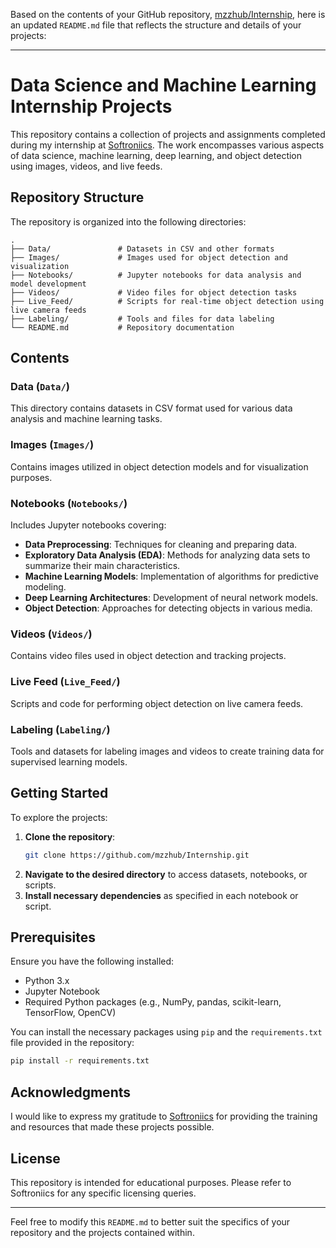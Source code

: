 Based on the contents of your GitHub repository, [mzzhub/Internship](https://github.com/mzzhub/Internship), here is an updated `README.md` file that reflects the structure and details of your projects:

---

# Data Science and Machine Learning Internship Projects

This repository contains a collection of projects and assignments completed during my internship at [Softroniics](https://softroniics.com). The work encompasses various aspects of data science, machine learning, deep learning, and object detection using images, videos, and live feeds.

## Repository Structure

The repository is organized into the following directories:

```
.
├── Data/               # Datasets in CSV and other formats
├── Images/             # Images used for object detection and visualization
├── Notebooks/          # Jupyter notebooks for data analysis and model development
├── Videos/             # Video files for object detection tasks
├── Live_Feed/          # Scripts for real-time object detection using live camera feeds
├── Labeling/           # Tools and files for data labeling
└── README.md           # Repository documentation
```

## Contents

### Data (`Data/`)

This directory contains datasets in CSV format used for various data analysis and machine learning tasks.

### Images (`Images/`)

Contains images utilized in object detection models and for visualization purposes.

### Notebooks (`Notebooks/`)

Includes Jupyter notebooks covering:

- **Data Preprocessing**: Techniques for cleaning and preparing data.
- **Exploratory Data Analysis (EDA)**: Methods for analyzing data sets to summarize their main characteristics.
- **Machine Learning Models**: Implementation of algorithms for predictive modeling.
- **Deep Learning Architectures**: Development of neural network models.
- **Object Detection**: Approaches for detecting objects in various media.

### Videos (`Videos/`)

Contains video files used in object detection and tracking projects.

### Live Feed (`Live_Feed/`)

Scripts and code for performing object detection on live camera feeds.

### Labeling (`Labeling/`)

Tools and datasets for labeling images and videos to create training data for supervised learning models.

## Getting Started

To explore the projects:

1. **Clone the repository**:
   ```bash
   git clone https://github.com/mzzhub/Internship.git
   ```
2. **Navigate to the desired directory** to access datasets, notebooks, or scripts.
3. **Install necessary dependencies** as specified in each notebook or script.

## Prerequisites

Ensure you have the following installed:

- Python 3.x
- Jupyter Notebook
- Required Python packages (e.g., NumPy, pandas, scikit-learn, TensorFlow, OpenCV)

You can install the necessary packages using `pip` and the `requirements.txt` file provided in the repository:

```bash
pip install -r requirements.txt
```

## Acknowledgments

I would like to express my gratitude to [Softroniics](https://softroniics.com) for providing the training and resources that made these projects possible.

## License

This repository is intended for educational purposes. Please refer to Softroniics for any specific licensing queries.

---

Feel free to modify this `README.md` to better suit the specifics of your repository and the projects contained within. 
